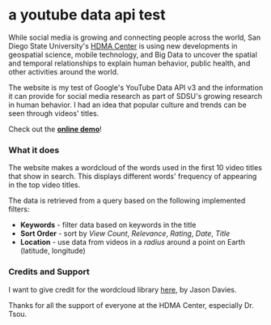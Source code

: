 # a youtube data api test

While social media is growing and connecting people across the world, San Diego State University's [HDMA Center](https://humandynamics.sdsu.edu/) is using new developments in geospatial science, mobile technology, and Big Data to uncover the spatial and temporal relationships to explain human behavior, public health, and other activities around the world.

The website is my test of Google's YouTube Data API v3 and the information it can provide for social media research as part of SDSU's growing research in human behavior. I had an idea that popular culture and trends can be seen through videos' titles.

Check out the [**online demo**](https://jnarezo.github.io/sdsu-youtubeapi/)!

### What it does
The website makes a wordcloud of the words used in the first 10 video titles that show in search.
This displays different words' frequency of appearing in the top video titles.

The data is retrieved from a query based on the following implemented filters:
* **Keywords** - filter data based on keywords in the title
* **Sort Order** - sort by *View Count*, *Relevance*, *Rating*, *Date*, *Title*
* **Location** - use data from videos in a *radius* around a point on Earth (latitude, longitude)

### Credits and Support
I want to give credit for the wordcloud library [here](https://github.com/jasondavies/d3-cloud), by Jason Davies.

Thanks for all the support of everyone at the HDMA Center, especially Dr. Tsou.
